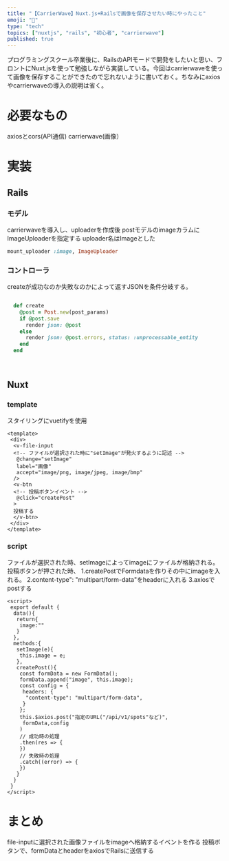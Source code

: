 ```yaml
---
title: "【CarrierWave】Nuxt.js+Railsで画像を保存させたい時にやったこと"
emoji: "🦁"
type: "tech"
topics: ["nuxtjs", "rails", "初心者", "carrierwave"]
published: true
---
```


プログラミングスクール卒業後に、RailsのAPIモードで開発をしたいと思い、フロントにNuxt.jsを使って勉強しながら実装している。今回はcarrierwaveを使って画像を保存することができたので忘れないように書いておく。ちなみにaxiosやcarrierwaveの導入の説明は省く。
# 必要なもの
axiosとcors(API通信)
carrierwave(画像）
# 実装
## Rails
### モデル
carrierwaveを導入し、uploaderを作成後
postモデルのimageカラムにImageUploaderを指定する
uploader名はImageとした
```ruby:post.rb
mount_uploader :image, ImageUploader
```
### コントローラ
createが成功なのか失敗なのかによって返すJSONを条件分岐する。

```ruby:post_controller.rb

  def create
    @post = Post.new(post_params)
    if @post.save
      render json: @post
    else
      render json: @post.errors, status: :unprocessable_entity
    end
  end 
  
  
  ```

## Nuxt
### template
スタイリングにvuetifyを使用

```vue:post.vue
<template>
 <div>
  <v-file-input   
  <!-- ファイルが選択された時に"setImage"が発火するように記述 -->
   @change="setImage"
   label="画像"
   accept="image/png, image/jpeg, image/bmp"
  />
  <v-btn 
  <!-- 投稿ボタンイベント -->
   @click="createPost" 
  >
  投稿する
  </v-btn>
 </div>
</template>
```
### script
ファイルが選択された時、setImageによってimageにファイルが格納される。
投稿ボタンが押された時、
1.createPostでFormdataを作りその中にimageを入れる。
2.content-type": "multipart/form-data"をheaderに入れる
3.axiosでpostする
```vue:post.vue
<script>
 export default {
  data(){
   return{
    image:""
   }
  },
  methods:{
   setImage(e){
    this.image = e;
   },
   createPost(){
    const formData = new FormData();
    formData.append("image", this.image);
    const config = {
     headers: {
      "content-type": "multipart/form-data",
     }
    };
    this.$axios.post("指定のURL("/api/v1/spots"など)",
     formData,config
    )
    // 成功時の処理
    .then(res => {
    })
    // 失敗時の処理
    .catch((error) => {
    })
   }
  }
 }
</script>
```
# まとめ
file-inputに選択された画像ファイルをimageへ格納するイベントを作る
投稿ボタンで、formDataとheaderをaxiosでRailsに送信する